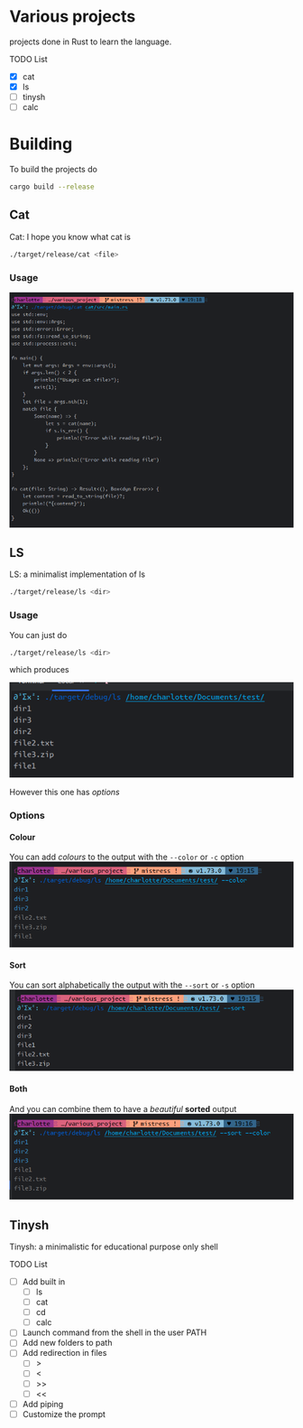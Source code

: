 # Various projects

projects done in Rust to learn the language.

TODO List

- [x] cat
- [x] ls
- [ ] tinysh
- [ ] calc

# Building

To build the projects do

```bash
cargo build --release
```

## Cat

Cat: I hope you know what cat is

```bash 
./target/release/cat <file>
```

### Usage

![cat](assets/cat.png)

## LS

LS: a minimalist implementation of ls

```bash 
./target/release/ls <dir>
```

### Usage

You can just do

```bash 
./target/release/ls <dir>
```

which produces

![](assets/ls_vanilla.png)

However this one has _options_

### Options

#### Colour

You can add _colours_ to the output with the `--color` or `-c` option
![](assets/ls_colors.png)

#### Sort

You can sort alphabetically the output with the `--sort` or `-s` option
![](assets/ls_sort.png)

#### Both

And you can combine them to have a _beautiful_ **sorted** output
![](assets/ls_colors_sort.png)

## Tinysh

Tinysh: a minimalistic for educational purpose only shell

TODO List

- [ ] Add built in
    - [ ] ls
    - [ ] cat
    - [ ] cd
    - [ ] calc
- [ ] Launch command from the shell in the user PATH
- [ ] Add new folders to path
- [ ] Add redirection in files
    - [ ] \>
    - [ ] \<
    - [ ] \>>
    - [ ] \<<
- [ ] Add piping
- [ ] Customize the prompt